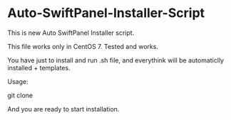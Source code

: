 # Auto-SwiftPanel-Installer-Script

This is new Auto SwiftPanel Installer script.

This file works only in CentOS 7.
Tested and works.

You have just to install and run .sh file, and everythink will be automaticlly installed + templates.

Usage:

git clone

And you are ready to start installation.
